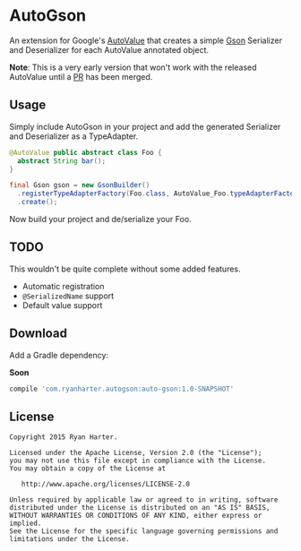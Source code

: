 # AutoGson

An extension for Google's [AutoValue](https://github.com/google/auto) that creates a simple [Gson](https://github.com/google/gson) Serializer and Deserializer for each AutoValue annotated object.

**Note**: This is a very early version that won't work with the released AutoValue until a [PR](https://github.com/google/auto/pull/237) has been merged.

## Usage

Simply include AutoGson in your project and add the generated Serializer and Deserializer as a TypeAdapter.

```java
@AutoValue public abstract class Foo {
  abstract String bar();
}

final Gson gson = new GsonBuilder()
  .registerTypeAdapterFactory(Foo.class, AutoValue_Foo.typeAdapterFactory())
  .create();
```

Now build your project and de/serialize your Foo.

## TODO

This wouldn't be quite complete without some added features.

* Automatic registration
* `@SerializedName` support
* Default value support

## Download

Add a Gradle dependency:

**Soon**

```groovy
compile 'com.ryanharter.autogson:auto-gson:1.0-SNAPSHOT'
```

## License

```
Copyright 2015 Ryan Harter.

Licensed under the Apache License, Version 2.0 (the "License");
you may not use this file except in compliance with the License.
You may obtain a copy of the License at

   http://www.apache.org/licenses/LICENSE-2.0

Unless required by applicable law or agreed to in writing, software
distributed under the License is distributed on an "AS IS" BASIS,
WITHOUT WARRANTIES OR CONDITIONS OF ANY KIND, either express or implied.
See the License for the specific language governing permissions and
limitations under the License.
```
